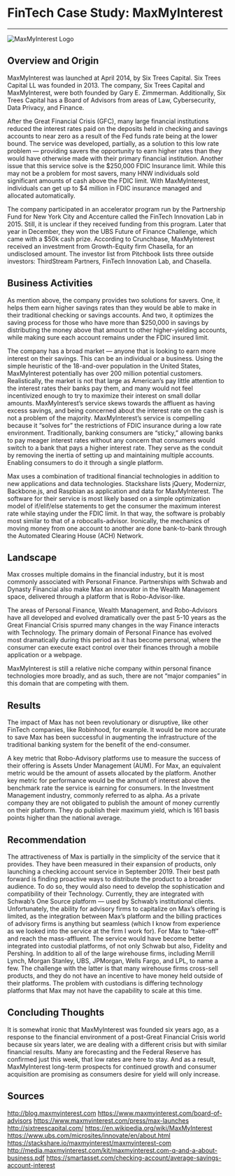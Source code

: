 # FinTech Case Study: MaxMyInterest
-------------------
![MaxMyInterest Logo](https://www.dropbox.com/pri/get/MMI%20Logo.png?_subject_uid=153469105&w=AABKBXk4Btw6ppurSyJPhbCZ0BMAVouMLAcdRRJ11d1bzg)

## Overview and Origin
MaxMyInterest was launched at April 2014, by Six Trees Capital. Six Trees Capital LL was founded in 2013. The company, Six Trees Capital and MaxMyInterest, were both founded by Gary E. Zimmerman. Additionally, Six Trees Capital has a Board of Advisors from areas of Law, Cybersecurity, Data Privacy, and Finance.

After the Great Financial Crisis (GFC), many large financial institutions reduced the interest rates paid on the deposits held in checking and savings accounts to near zero as a result of the Fed funds rate being at the lower bound. The service was developed, partially, as a solution to this low rate problem — providing savers the opportunity to earn higher rates than they would have otherwise made with their primary financial institution. Another issue that this service solve is the $250,000 FDIC Insurance limit. While this may not be a problem for most savers, many HNW individuals sold significant amounts of cash above the FDIC limit. With MaxMyInterest, individuals can get up to $4 million in FDIC insurance managed and allocated automatically.

The company participated in an accelerator program run by the Partnership Fund for New York City and Accenture called the FinTech Innovation Lab in 2015. Still, it is unclear if they received funding from this program. Later that year in December, they won the UBS Future of Finance Challenge, which came with a $50k cash prize. According to Crunchbase, MaxMyInterest received an investment from Growth-Equity firm Chasella, for an undisclosed amount. The investor list from Pitchbook lists three outside investors: ThirdStream Partners, FinTech Innovation Lab, and Chasella.
## Business Activities
As mention above, the company provides two solutions for savers. One, it helps them earn higher savings rates than they would be able to make in their traditional checking or savings accounts. And two, it optimizes the saving process for those who have more than $250,000 in savings by distributing the money above that amount to other higher-yielding accounts, while making sure each account remains under the FDIC insured limit.

The company has a broad market — anyone that is looking to earn more interest on their savings. This can be an individual or a business. Using the simple heuristic of the 18-and-over population in the United States, MaxMyInterest potentially has over 200 million potential customers. Realistically, the market is not that large as American’s pay little attention to the interest rates their banks pay them, and many would not feel incentivized enough to try to maximize their interest on small dollar amounts. MaxMyInterest’s service skews towards the affluent as having excess savings, and being concerned about the interest rate on the cash is not a problem of the majority. MaxMyInterest’s service is compelling because it “solves for” the restrictions of FDIC insurance during a low rate environment. Traditionally, banking consumers are “sticky,” allowing banks to pay meager interest rates without any concern that consumers would switch to a bank that pays a higher interest rate. They serve as the conduit by removing the inertia of setting up and maintaining multiple accounts. Enabling consumers to do it through a single platform.

Max uses a combination of traditional financial technologies in addition to new applications and data technologies. Stackshare lists jQuery, Modernizr, Backbone.js, and Raspbian as application and data for MaxMyInterest. The software for their service is most likely based on a simple optimization model of if/elif/else statements to get the consumer the maximum interest rate while staying under the FDIC limit. In that way, the software is probably most similar to that of a robocalls-advisor. Ironically, the mechanics of moving money from one account to another are done bank-to-bank through the Automated Clearing House (ACH) Network.

## Landscape
Max crosses multiple domains in the financial industry, but it is most commonly associated with Personal Finance. Partnerships with Schwab and Dynasty Financial also make Max an innovator in the Wealth Management space, delivered through a platform that is Robo-Advisor-like.

The areas of Personal Finance, Wealth Management, and Robo-Advisors have all developed and evolved dramatically over the past 5-10 years as the Great Financial Crisis spurred many changes in the way Finance interacts with Technology. The primary domain of Personal Finance has evolved most dramatically during this period as it has become personal, where the consumer can execute exact control over their finances through a mobile application or a webpage.

MaxMyInterest is still a relative niche company within personal finance technologies more broadly, and as such, there are not “major companies” in this domain that are competing with them.

## Results

The impact of Max has not been revolutionary or disruptive, like other FinTech companies, like Robinhood, for example. It would be more accurate to save Max has been successful in augmenting the infrastructure of the traditional banking system for the benefit of the end-consumer.

A key metric that Robo-Advisory platforms use to measure the success of their offering is Assets Under Management (AUM). For Max, an equivalent metric would be the amount of assets allocated by the platform. Another key metric for performance would be the amount of interest above the benchmark rate the service is earning for consumers. In the Investment Management industry, commonly referred to as alpha. As a private company they are not obligated to publish the amount of money currently on their platform. They do publish their maximum yield, which is 161 basis points higher than the national average.

## Recommendation
The attractiveness of Max is partially in the simplicity of the service that it provides. They have been measured in their expansion of products, only launching a checking account service in September 2019. Their best path forward is finding proactive ways to distribute the product to a broader audience. To do so, they would also need to develop the sophistication and compatibility of their Technology. Currently, they are integrated with Schwab’s One Source platform — used by Schwab’s institutional clients. Unfortunately, the ability for advisory firms to capitalize on Max’s offering is limited, as the integration between Max’s platform and the billing practices of advisory firms is anything but seamless (which I know from experience as we looked into the service at the firm I work for). For Max to “take-off” and reach the mass-affluent. The service would have become better integrated into custodial platforms, of not only Schwab but also, Fidelity and Pershing. In addition to all of the large wirehouse firms, including Merrill Lynch, Morgan Stanley, UBS, JPMorgan, Wells Fargo, and LPL, to name a few. The challenge with the latter is that many wirehouse firms cross-sell products, and they do not have an incentive to have money held outside of their platforms. The problem with custodians is differing technology platforms that Max may not have the capability to scale at this time.

## Concluding Thoughts
It is somewhat ironic that MaxMyInterest was founded six years ago, as a response to the financial environment of a post-Great Financial Crisis world because six years later, we are dealing with a different crisis but with similar financial results. Many are forecasting and the Federal Reserve has confirmed just this week, that low rates are here to stay. And as a result, MaxMyInterest long-term prospects for continued growth and consumer acquisition are promising as consumers desire for yield will only increase.

## Sources
http://blog.maxmyinterest.com
https://www.maxmyinterest.com/board-of-advisors
https://www.maxmyinterest.com/press/max-launches
http://sixtreescapital.com/
https://en.wikipedia.org/wiki/MaxMyInterest
https://www.ubs.com/microsites/innovate/en/about.html
https://stackshare.io/maxmyinterest/maxmyinterest-com
http://media.maxmyinterest.com/kit/maxmyinterest.com-q-and-a-about-business.pdf
https://smartasset.com/checking-account/average-savings-account-interest